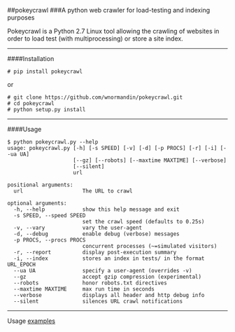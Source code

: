 ##pokeycrawl
###A python web crawler for load-testing and indexing purposes

Pokeycrawl is a Python 2.7 Linux tool allowing the crawling of websites
in order to load test (with multiprocessing) or store a site index.

---
####Installation

```
# pip install pokeycrawl
```
or

```
# git clone https://github.com/wnormandin/pokeycrawl.git
# cd pokeycrawl
# python setup.py install
```
---
####Usage

```
$ python pokeycrawl.py --help
usage: pokeycrawl.py [-h] [-s SPEED] [-v] [-d] [-p PROCS] [-r] [-i] [--ua UA]
                     [--gz] [--robots] [--maxtime MAXTIME] [--verbose]
                     [--silent]
                     url

positional arguments:
  url                   The URL to crawl

optional arguments:
  -h, --help            show this help message and exit
  -s SPEED, --speed SPEED
                        set the crawl speed (defaults to 0.25s)
  -v, --vary            vary the user-agent
  -d, --debug           enable debug (verbose) messages
  -p PROCS, --procs PROCS
                        concurrent processes (~=simulated visitors)
  -r, --report          display post-execution summary
  -i, --index           stores an index in tests/ in the format URL_EPOCH
  --ua UA               specify a user-agent (overrides -v)
  --gz                  accept gzip compression (experimental)
  --robots              honor robots.txt directives
  --maxtime MAXTIME     max run time in seconds
  --verbose             displays all header and http debug info
  --silent              silences URL crawl notifications
```
---
Usage [examples](./EXAMPLES.md)
